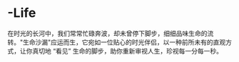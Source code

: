 # -Life
在时光的长河中，我们常常忙碌奔波，却未曾停下脚步，细细品味生命的流转。"生命沙漏"应运而生，它宛如一位贴心的时光伴侣，以一种前所未有的直观方式，让你真切地 “看见” 生命的脚步，助你重新审视人生，珍视每一分每一秒。
